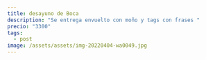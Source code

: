 ```yaml
---
title: desayuno de Boca
description: "Se entrega envuelto con moño y tags con frases "
precio: "3300"
tags:
  - post
image: /assets/assets/img-20220404-wa0049.jpg
---
```

